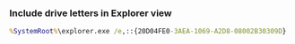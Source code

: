 

### Include drive letters in Explorer view

```cmd
%SystemRoot%\explorer.exe /e,::{20D04FE0-3AEA-1069-A2D8-08002B30309D}
```

